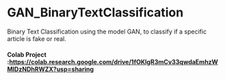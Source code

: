 # GAN_BinaryTextClassification
Binary Text Classification using the model GAN, to classify if a specific article is fake or real. 
#### Colab Project :https://colab.research.google.com/drive/1fOKlgR3mCv33qwdaEmhzWMlDzNDhRWZX?usp=sharing 
